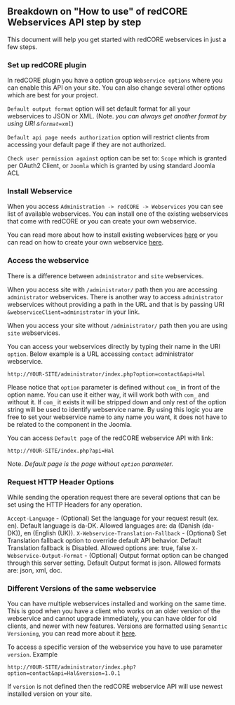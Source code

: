 ## Breakdown on "How to use" of redCORE Webservices API step by step

This document will help you get started with redCORE webservices in just a few steps.

### Set up redCORE plugin

In redCORE plugin you have a option group `Webservice options` where you can enable this API on your site.
You can also change several other options which are best for your project.

`Default output format` option will set default format for all your webservices to JSON or XML. (Note. _you can always get another format by using URI `&format=xml`_)

`Default api page needs authorization` option will restrict clients from accessing your default page if they are not authorized.

`Check user permission against` option can be set to: `Scope` which is granted per OAuth2 Client, or `Joomla` which is granted by using standard Joomla ACL

### Install Webservice

When you access `Administration -> redCORE -> Webservices` you can see list of available webservices. 
You can install one of the existing webservices that come with redCORE or you can create your own webservice.

You can read more about how to install existing webservices [here](chapters/webservices/installation.md) 
or you can read on how to create your own webservice [here](chapters/webservices/xml_file.md).

### Access the webservice

There is a difference between `administrator` and `site` webservices. 

When you access site with `/administrator/` path then you are accessing `administrator` webservices. There is another way to access `administrator` webservices without providing a path in the URL and that is by passing URI `&webserviceClient=administrator` in your link.

When you access your site without `/administrator/` path then you are using `site` webservices.

You can access your webservices directly by typing their name in the URI `option`. Below example is a URL accessing `contact` administrator webservice.

```
http://YOUR-SITE/administrator/index.php?option=contact&api=Hal
```

Please notice that `option` parameter is defined without `com_` in front of the option name. 
You can use it either way, it will work both with `com_` and without it. 
If `com_` it exists it will be stripped down and only rest of the option string will be used to identify webservice name. 
By using this logic you are free to set your webservice name to any name you want, it does not have to be related to the component in the Joomla.

You can access `Default page` of the redCORE webservice API with link:

```
http://YOUR-SITE/index.php?api=Hal
```

Note. _Default page is the page without `option` parameter._

### Request HTTP Header Options

While sending the operation request there are several options that can be set using the HTTP Headers for any operation.

`Accept-Language` - (Optional) Set the language for your request result (ex. en). Default language is da-DK. Allowed languages are: da (Danish (da-DK)), en (English (UK)).
`X-Webservice-Translation-Fallback` - (Optional) Set Translation fallback option to override default API behavior. Default Translation fallback is Disabled. Allowed options are: true, false
`X-Webservice-Output-Format` - (Optional) Output format option can be changed through this server setting. Default Output format is json. Allowed formats are: json, xml, doc.

### Different Versions of the same webservice

You can have multiple webservices installed and working on the same time. 
This is good when you have a client who works on an older version of the webservice and cannot upgrade immediately, 
you can have older for old clients, and newer with new features. Versions are formatted using `Semantic Versioning`, you can read more about it [here](http://semver.org/).

To access a specific version of the webservice you have to use parameter `version`. Example 

```
http://YOUR-SITE/administrator/index.php?option=contact&api=Hal&version=1.0.1
```

If `version` is not defined then the redCORE webservice API will use newest installed version on your site. 
